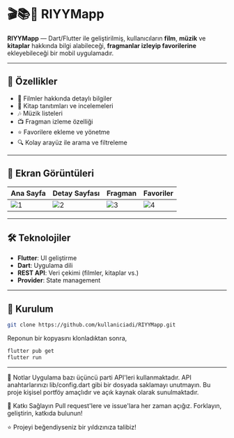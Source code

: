 # 🎬📚🎵 RIYYMapp

**RIYYMapp** — Dart/Flutter ile geliştirilmiş, kullanıcıların **film**, **müzik** ve **kitaplar** hakkında bilgi alabileceği, **fragmanlar izleyip favorilerine** ekleyebileceği bir mobil uygulamadır.

---

## 🚀 Özellikler

- 🎥 Filmler hakkında detaylı bilgiler
- 📖 Kitap tanıtımları ve incelemeleri
- 🎶 Müzik listeleri
- 📺 Fragman izleme özelliği
- ⭐ Favorilere ekleme ve yönetme
- 🔍 Kolay arayüz ile arama ve filtreleme

---

## 📱 Ekran Görüntüleri

| Ana Sayfa | Detay Sayfası | Fragman | Favoriler |
|-----------|---------------|---------|-----------|
| ![1](https://user-images.githubusercontent.com/93447964/160239267-58ddc626-1e32-4247-b5cd-07c1e62b9f82.png) | ![2](https://user-images.githubusercontent.com/93447964/160239280-6c5fdd72-7103-48fe-81d2-b98c3ea5c1c6.png) | ![3](https://user-images.githubusercontent.com/93447964/160239281-4a300b02-f520-4535-b009-1742ded9677b.png) | ![4](https://user-images.githubusercontent.com/93447964/160239284-e9d25daf-404d-4407-a7b1-6f7da0cacc48.png) |

---

## 🛠️ Teknolojiler

- **Flutter**: UI geliştirme
- **Dart**: Uygulama dili
- **REST API**: Veri çekimi (filmler, kitaplar vs.)
- **Provider**: State management

---

## 🔧 Kurulum
   ```bash
   git clone https://github.com/kullaniciadi/RIYYMapp.git
   ```
Reponun bir kopyasını klonladıktan sonra,
   ```bash
   flutter pub get
   flutter run
   ```
---
📌 Notlar
Uygulama bazı üçüncü parti API'leri kullanmaktadır. API anahtarlarınızı lib/config.dart gibi bir dosyada saklamayı unutmayın.
Bu proje kişisel portföy amaçlıdır ve açık kaynak olarak sunulmaktadır.

🤝 Katkı Sağlayın
Pull request'lere ve issue'lara her zaman açığız. Forklayın, geliştirin, katkıda bulunun!

⭐ Projeyi beğendiyseniz bir yıldızınıza talibiz!

